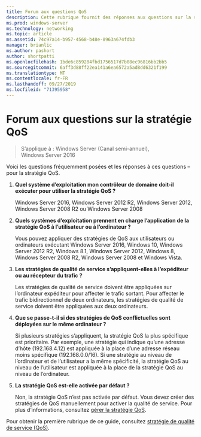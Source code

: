 ```yaml
---
title: Forum aux questions QoS
description: Cette rubrique fournit des réponses aux questions sur la stratégie de qualité de service (QoS) dans Windows Server 2016.
ms.prod: windows-server
ms.technology: networking
ms.topic: article
ms.assetid: 74c97a14-b957-4568-b48e-8963a674fdb3
manager: brianlic
ms.author: pashort
author: shortpatti
ms.openlocfilehash: 1bde6c859284fbd1756517d7b08ec96816bb2bb5
ms.sourcegitcommit: 6aff3d88ff22ea141a6ea6572a5ad8dd6321f199
ms.translationtype: MT
ms.contentlocale: fr-FR
ms.lasthandoff: 09/27/2019
ms.locfileid: "71395958"
---
```

# <a name="qos-policy-frequently-asked-questions"></a>Forum aux questions sur la stratégie QoS

>S’applique à : Windows Server (Canal semi-annuel), Windows Server 2016

Voici les questions fréquemment posées et les réponses à ces questions – pour la stratégie QoS.
  
1.  **Quel système d’exploitation mon contrôleur de domaine doit-il exécuter pour utiliser la stratégie QoS ?**
  
     Windows Server 2016, Windows Server 2012 R2, Windows Server 2012, Windows Server 2008 R2 ou Windows Server 2008

2.  **Quels systèmes d’exploitation prennent en charge l’application de la stratégie QoS à l’utilisateur ou à l’ordinateur ?**

     Vous pouvez appliquer des stratégies de QoS aux utilisateurs ou ordinateurs exécutant Windows Server 2016, Windows 10, Windows Server 2012 R2, Windows 8.1, Windows Server 2012, Windows 8, Windows Server 2008 R2, Windows Server 2008 et Windows Vista.

3.  **Les stratégies de qualité de service s’appliquent-elles à l’expéditeur ou au récepteur du trafic ?**

     Les stratégies de qualité de service doivent être appliquées sur l’ordinateur expéditeur pour affecter le trafic sortant. Pour affecter le trafic bidirectionnel de deux ordinateurs, les stratégies de qualité de service doivent être appliquées aux deux ordinateurs.

4.  **Que se passe-t-il si des stratégies de QoS conflictuelles sont déployées sur le même ordinateur ?**  
  
     Si plusieurs stratégies s’appliquent, la stratégie QoS la plus spécifique est prioritaire. Par exemple, une stratégie qui indique qu’une adresse d’hôte (192.168.4.12) est appliquée à la place d’une adresse réseau moins spécifique (192.168.0.0/16). Si une stratégie au niveau de l’ordinateur et de l’utilisateur a la même spécificité, la stratégie QoS au niveau de l’utilisateur est appliquée à la place de la stratégie QoS au niveau de l’ordinateur. 

5.  **La stratégie QoS est-elle activée par défaut ?**

     Non, la stratégie QoS n’est pas activée par défaut. Vous devez créer des stratégies de QoS manuellement pour activer la qualité de service.  Pour plus d’informations, consultez [gérer la stratégie QoS](qos-policy-manage.md).

Pour obtenir la première rubrique de ce guide, consultez [stratégie de qualité de service (QoS)](qos-policy-top.md).
